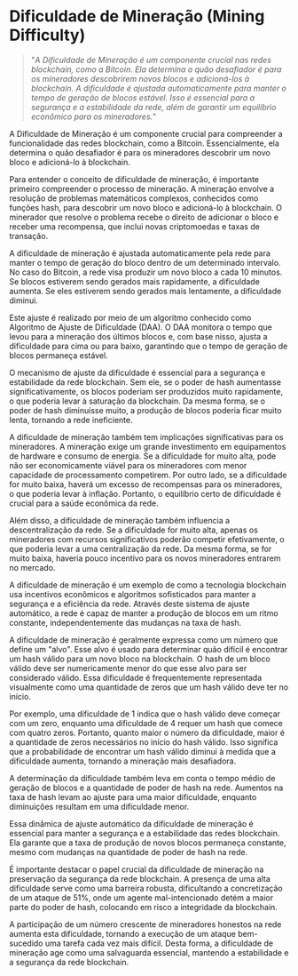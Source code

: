 # Dificuldade de Mineração (Mining Difficulty)

>"*A Dificuldade de Mineração é um componente crucial nas redes blockchain, como a Bitcoin. Ela determina o quão desafiador é para os mineradores descobrirem novos blocos e adicioná-los à blockchain. A dificuldade é ajustada automaticamente para manter o tempo de geração de blocos estável. Isso é essencial para a segurança e a estabilidade da rede, além de garantir um equilíbrio econômico para os mineradores.*"

A Dificuldade de Mineração é um componente crucial para compreender a funcionalidade das redes blockchain, como a Bitcoin. Essencialmente, ela determina o quão desafiador é para os mineradores descobrir um novo bloco e adicioná-lo à blockchain.

Para entender o conceito de dificuldade de mineração, é importante primeiro compreender o processo de mineração. A mineração envolve a resolução de problemas matemáticos complexos, conhecidos como funções hash, para descobrir um novo bloco e adicioná-lo à blockchain. O minerador que resolve o problema recebe o direito de adicionar o bloco e receber uma recompensa, que inclui novas criptomoedas e taxas de transação.

A dificuldade de mineração é ajustada automaticamente pela rede para manter o tempo de geração do bloco dentro de um determinado intervalo. No caso do Bitcoin, a rede visa produzir um novo bloco a cada 10 minutos. Se blocos estiverem sendo gerados mais rapidamente, a dificuldade aumenta. Se eles estiverem sendo gerados mais lentamente, a dificuldade diminui.

Este ajuste é realizado por meio de um algoritmo conhecido como Algoritmo de Ajuste de Dificuldade (DAA). O DAA monitora o tempo que levou para a mineração dos últimos blocos e, com base nisso, ajusta a dificuldade para cima ou para baixo, garantindo que o tempo de geração de blocos permaneça estável.

O mecanismo de ajuste da dificuldade é essencial para a segurança e estabilidade da rede blockchain. Sem ele, se o poder de hash aumentasse significativamente, os blocos poderiam ser produzidos muito rapidamente, o que poderia levar à saturação da blockchain. Da mesma forma, se o poder de hash diminuísse muito, a produção de blocos poderia ficar muito lenta, tornando a rede ineficiente.

A dificuldade de mineração também tem implicações significativas para os mineradores. A mineração exige um grande investimento em equipamentos de hardware e consumo de energia. Se a dificuldade for muito alta, pode não ser economicamente viável para os mineradores com menor capacidade de processamento competirem. Por outro lado, se a dificuldade for muito baixa, haverá um excesso de recompensas para os mineradores, o que poderia levar à inflação. Portanto, o equilíbrio certo de dificuldade é crucial para a saúde econômica da rede.

Além disso, a dificuldade de mineração também influencia a descentralização da rede. Se a dificuldade for muito alta, apenas os mineradores com recursos significativos poderão competir efetivamente, o que poderia levar a uma centralização da rede. Da mesma forma, se for muito baixa, haveria pouco incentivo para os novos mineradores entrarem no mercado.

A dificuldade de mineração é um exemplo de como a tecnologia blockchain usa incentivos econômicos e algoritmos sofisticados para manter a segurança e a eficiência da rede. Através deste sistema de ajuste automático, a rede é capaz de manter a produção de blocos em um ritmo constante, independentemente das mudanças na taxa de hash.

A dificuldade de mineração é geralmente expressa como um número que define um "alvo". Esse alvo é usado para determinar quão difícil é encontrar um hash válido para um novo bloco na blockchain. O hash de um bloco válido deve ser numericamente menor do que esse alvo para ser considerado válido. Essa dificuldade é frequentemente representada visualmente como uma quantidade de zeros que um hash válido deve ter no início. 

Por exemplo, uma dificuldade de 1 indica que o hash válido deve começar com um zero, enquanto uma dificuldade de 4 requer um hash que comece com quatro zeros. Portanto, quanto maior o número da dificuldade, maior é a quantidade de zeros necessários no início do hash válido. Isso significa que a probabilidade de encontrar um hash válido diminui à medida que a dificuldade aumenta, tornando a mineração mais desafiadora.

A determinação da dificuldade também leva em conta o tempo médio de geração de blocos e a quantidade de poder de hash na rede. Aumentos na taxa de hash levam ao ajuste para uma maior dificuldade, enquanto diminuições resultam em uma dificuldade menor. 

Essa dinâmica de ajuste automático da dificuldade de mineração é essencial para manter a segurança e a estabilidade das redes blockchain. Ela garante que a taxa de produção de novos blocos permaneça constante, mesmo com mudanças na quantidade de poder de hash na rede.

É importante destacar o papel crucial da dificuldade de mineração na preservação da segurança da rede blockchain. A presença de uma alta dificuldade serve como uma barreira robusta, dificultando a concretização de um ataque de 51%, onde um agente mal-intencionado detém a maior parte do poder de hash, colocando em risco a integridade da blockchain. 

A participação de um número crescente de mineradores honestos na rede aumenta esta dificuldade, tornando a execução de um ataque bem-sucedido uma tarefa cada vez mais difícil. Desta forma, a dificuldade de mineração age como uma salvaguarda essencial, mantendo a estabilidade e a segurança da rede blockchain.